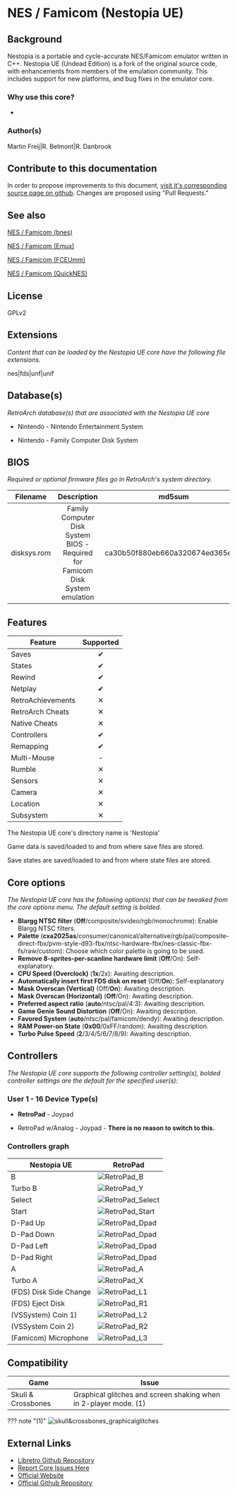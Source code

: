 # NES / Famicom (Nestopia UE)

## Background

Nestopia is a portable and cycle-accurate NES/Famicom emulator written in C++. Nestopia UE (Undead Edition) is a fork of the original source code, with enhancements from members of the emulation community. This includes support for new platforms, and bug fixes in the emulator core. 

### Why use this core?

-

### Author(s)

Martin Freij|R. Belmont|R. Danbrook

## Contribute to this documentation

In order to propose improvements to this document, [visit it's corresponding source page on github](https://github.com/libretro/docs/tree/master/docs/library/nestopia_ue.md). Changes are proposed using "Pull Requests."

## See also

[NES / Famicom (bnes)](https://doc.libretro.com/library/bnes/)

[NES / Famicom (Emux)](https://doc.libretro.com/library/emux_nes/)

[NES / Famicom (FCEUmm)](https://doc.libretro.com/library/fceumm/)

[NES / Famicom (QuickNES)](https://doc.libretro.com/library/quicknes/)

## License

GPLv2

## Extensions

*Content that can be loaded by the Nestopia UE core have the following file extensions.*

nes|fds|unf|unif

## Database(s)

*RetroArch database(s) that are associated with the Nestopia UE core*

* Nintendo - Nintendo Entertainment System

* Nintendo - Family Computer Disk System

## BIOS

*Required or optional firmware files go in RetroArch's system directory.*

|   Filename    |    Description                                                                |              md5sum              |
|:-------------:|:-----------------------------------------------------------------------------:|:--------------------------------:|
| disksys.rom   | Family Computer Disk System BIOS - Required for Famicom Disk System emulation | ca30b50f880eb660a320674ed365ef7a |

## Features

| Feature           | Supported |
|-------------------|:---------:|
| Saves             | ✔         |
| States            | ✔         |
| Rewind            | ✔         |
| Netplay           | ✔         |
| RetroAchievements | ✕         |
| RetroArch Cheats  | ✕         |
| Native Cheats     | ✕         |
| Controllers       | ✔         |
| Remapping         | ✔         |
| Multi-Mouse       | -         |
| Rumble            | ✕         |
| Sensors           | ✕         |
| Camera            | ✕         |
| Location          | ✕         |
| Subsystem         | ✕         |

The Nestopia UE core's directory name is 'Nestopia'

Game data is saved/loaded to and from where save files are stored.

Save states are saved/loaded to and from where state files are stored. 

## Core options

*The Nestopia UE core has the following option(s) that can be tweaked from the core options menu. The default setting is bolded.*

- **Blargg NTSC filter** (**Off**/composite/svideo/rgb/monochrome): Enable Blargg NTSC filters.
- **Palette** (**cxa2025as**/consumer/canonical/alternative/rgb/pal/composite-direct-fbx/pvm-style-d93-fbx/ntsc-hardware-fbx/nes-classic-fbx-fs/raw/custom): Choose which color palette is going to be used.
- **Remove 8-sprites-per-scanline hardware limit** (**Off**/On): Self-explanatory.
- **CPU Speed (Overclock)** (**1x**/2x): Awaiting description.
- **Automatically insert first FDS disk on reset** (Off/**On**): Self-explanatory
- **Mask Overscan (Vertical)** (Off/**On**): Awaiting description.
- **Mask Overscan (Horizontal)** (**Off**/On): Awaiting description.
- **Preferred aspect ratio** (**auto**/ntsc/pal/4:3): Awaiting description.
- **Game Genie Sound Distortion** (**Off**/On): Awaiting description.
- **Favored System** (**auto**/ntsc/pal/famicom/dendy): Awaiting description.
- **RAM Power-on State** (**0x00**/0xFF/random): Awaiting description.
- **Turbo Pulse Speed** (**2**/3/4/5/6/7/8/9): Awaiting description.

## Controllers

*The Nestopia UE core supports the following controller setting(s), bolded controller settings are the default for the specified user(s):*

### User 1 - 16 Device Type(s)

* **RetroPad** - Joypad

* RetroPad w/Analog - Joypad - **There is no reason to switch to this.**

### Controllers graph

| Nestopia UE | RetroPad                                                       |
|-------------|----------------------------------------------------------------|
| B           | ![RetroPad_B](images/RetroPad/Retro_B_Round.png)               |
| Turbo B     | ![RetroPad_Y](images/RetroPad/Retro_Y_Round.png)               |
| Select      | ![RetroPad_Select](images/RetroPad/Retro_Select.png)           |
| Start       | ![RetroPad_Start](images/RetroPad/Retro_Start.png)             |
| D-Pad Up    | ![RetroPad_Dpad](images/RetroPad/Retro_Dpad_Up.png)            |
| D-Pad Down  | ![RetroPad_Dpad](images/RetroPad/Retro_Dpad_Down.png)          |
| D-Pad Left  | ![RetroPad_Dpad](images/RetroPad/Retro_Dpad_Left.png)          |
| D-Pad Right | ![RetroPad_Dpad](images/RetroPad/Retro_Dpad_Right.png)         |
| A           | ![RetroPad_A](images/RetroPad/Retro_A_Round.png)               |
| Turbo A     | ![RetroPad_X](images/RetroPad/Retro_X_Round.png)               |
| (FDS) Disk Side Change   | ![RetroPad_L1](images/RetroPad/Retro_L1.png)      |
| (FDS) Eject Disk   | ![RetroPad_R1](images/RetroPad/Retro_R1.png)            |
| (VSSystem) Coin 1)   | ![RetroPad_L2](images/RetroPad/Retro_L2_Temp.png)     |
| (VSSystem Coin 2)   | ![RetroPad_R2](images/RetroPad/Retro_R2.png)           |
| (Famicom) Microphone   | ![RetroPad_L3](images/RetroPad/Retro_L3.png)        |

## Compatibility

| Game                   | Issue                                                            |
|------------------------|----------------------------------------------------------------- |
| Skull & Crossbones     | Graphical glitches and screen shaking when in 2-player mode. (1) |

??? note "(1)"
	![skull&crossbones_graphicalglitches](images/Cores/nestopia_ue/skull&crossbones_graphicalglitches.png)

## External Links

* [Libretro Github Repository](https://github.com/libretro/nestopia)
* [Report Core Issues Here](https://github.com/libretro/libretro-meta)
* [Official Website](http://0ldsk00l.ca/nestopia/)
* [Official Github Repository](https://github.com/rdanbrook/nestopia)